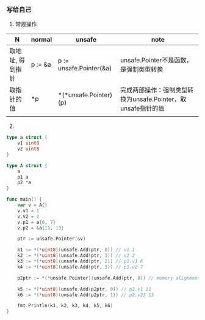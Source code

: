 ### 写给自己

1.  常规操作

| N                | normal  | unsafe                  | note                                                         |
| ---------------- | ------- | ----------------------- | ------------------------------------------------------------ |
| 取地址, 得到指针 | p := &a | p := unsafe.Pointer(&a) | unsafe.Pointer不是函数，是强制类型转换                       |
| 取指针的值       | *p      | *(\*unsafe.Pointer)(p)  | 完成两部操作：强制类型转换为unsafe.Pointer，取unsafe指针的值 |
|                  |         |                         |                                                              |



2. 

```go
type a struct {
	v1 uint8
	v2 uint8
}

type A struct {
	a
	p1 a
	p2 *a
}

func main() {
	var v = A{}
	v.v1 = 1
	v.v2 = 2
	v.p1 = a{6, 7}
	v.p2 = &a{11, 13}

	ptr := unsafe.Pointer(&v)

	k1 := *(*uint8)(unsafe.Add(ptr, 0)) // v1 1
	k2 := *(*uint8)(unsafe.Add(ptr, 1)) // v2 2
	k3 := *(*uint8)(unsafe.Add(ptr, 2)) // p1.v1 6
	k4 := *(*uint8)(unsafe.Add(ptr, 3)) // p1.v2 7

	p2ptr := *(*unsafe.Pointer)(unsafe.Add(ptr, 8)) // memory alignment

	k5 := *(*uint8)(unsafe.Add(p2ptr, 0)) // p2.v1 11
	k6 := *(*uint8)(unsafe.Add(p2ptr, 1)) // p2.v23 13

	fmt.Println(k1, k2, k3, k4, k5, k6)
}
```

